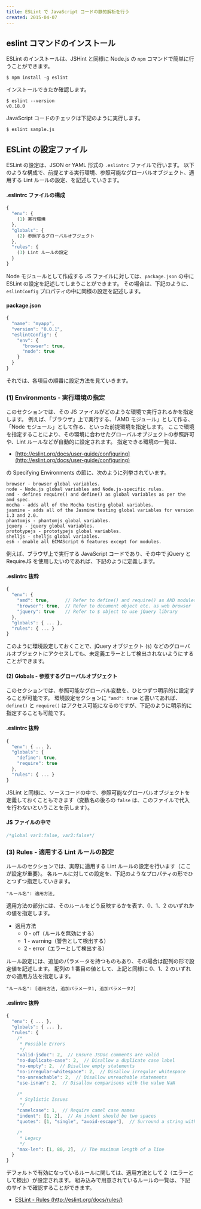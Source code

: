 ```yaml
---
title: ESLint で JavaScript コードの静的解析を行う
created: 2015-04-07
---
```


eslint コマンドのインストール
----

ESLint のインストールは、JSHint と同様に Node.js の `npm` コマンドで簡単に行うことができます。

~~~
$ npm install -g eslint
~~~

インストールできたか確認します。

~~~
$ eslint --version
v0.18.0
~~~

JavaScript コードのチェックは下記のように実行します。

~~~
$ eslint sample.js
~~~

ESLint の設定ファイル
----

ESLint の設定は、JSON or YAML 形式の `.eslintrc` ファイルで行います。
以下のような構成で、前提とする実行環境、参照可能なグローバルオブジェクト、適用する Lint ルールの設定、を記述していきます。

#### .eslintrc ファイルの構成

~~~ js
{
  "env": {
    (1) 実行環境
  },
  "globals": {
    (2) 参照するグローバルオブジェクト
  },
  "rules": {
    (3) Lint ルールの設定
  }
}
~~~

Node モジュールとして作成する JS ファイルに対しては、`package.json` の中に ESLint の設定を記述してしまうことができます。
その場合は、下記のように、`eslintConfig` プロパティの中に同様の設定を記述します。

#### package.json

~~~ js
{
  "name": "myapp",
  "version": "0.0.1",
  "eslintConfig": {
    "env": {
      "browser": true,
      "node": true
    }
  }
}
~~~

それでは、各項目の順番に設定方法を見ていきます。

### (1) Environments - 実行環境の指定

このセクションでは、その JS ファイルがどのような環境で実行されるかを指定します。
例えば、「ブラウザ」上で実行する、「AMD モジュール」として作る、「Node モジュール」として作る、といった前提環境を指定します。
ここで環境を指定することにより、その環境に合わせたグローバルオブジェクトの参照許可や、Lint ルールなどが自動的に設定されます。
指定できる環境の一覧は、

- [http://eslint.org/docs/user-guide/configuring](http://eslint.org/docs/user-guide/configuring)

の Specifying Environments の節に、次のように列挙されています。

~~~
browser - browser global variables.
node - Node.js global variables and Node.js-specific rules.
amd - defines require() and define() as global variables as per the amd spec.
mocha - adds all of the Mocha testing global variables.
jasmine - adds all of the Jasmine testing global variables for version 1.3 and 2.0.
phantomjs - phantomjs global variables.
jquery - jquery global variables.
prototypejs - prototypejs global variables.
shelljs - shelljs global variables.
es6 - enable all ECMAScript 6 features except for modules.
~~~

例えば、ブラウザ上で実行する JavaScript コードであり、その中で jQuery と RequireJS を使用したいのであれば、下記のように定義します。

#### .eslintrc 抜粋

~~~ js
{
  "env": {
    "amd": true,      // Refer to define() and require() as AMD modules
    "browser": true,  // Refer to document object etc. as web browser
    "jquery": true    // Refer to $ object to use jQuery library
  },
  "globals": { ... },
  "rules": { ... }
}
~~~

このように環境設定しておくことで、jQuery オブジェクト (`$`) などのグローバルオブジェクトにアクセスしても、未定義エラーとして検出されないようにすることができます。

#### (2) Globals - 参照するグローバルオブジェクト

このセクションでは、参照可能なグローバル変数を、ひとつずつ明示的に設定することが可能です。
環境設定セクションに `"amd": true` と書いてあれば、`define()` と `require()` はアクセス可能になるのですが、下記のように明示的に指定することも可能です。

#### .eslintrc 抜粋

~~~ js
{
  "env": { ... },
  "globals": {
    "define": true,
    "require": true
  },
  "rules": { ... }
}
~~~

JSLint と同様に、ソースコードの中で、参照可能なグローバルオブジェクトを定義しておくこともできます（変数名の後ろの `false` は、このファイルで代入を行わないということを示します）。

#### JS ファイルの中で

~~~ js
/*global var1:false, var2:false*/
~~~


### (3) Rules - 適用する Lint ルールの設定

ルールのセクションでは、実際に適用する Lint ルールの設定を行います（ここが設定が重要）。
各ルールに対しての設定を、下記のようなプロパティの形でひとつずつ指定していきます。

~~~
"ルール名": 適用方法,
~~~

適用方法の部分には、そのルールをどう反映するかを表す、0、1、2 のいずれかの値を指定します。

- 適用方法
  - 0 - off（ルールを無効にする）
  - 1 - warning（警告として検出する）
  - 2 - error（エラーとして検出する）

ルール設定には、追加のパラメータを持つものもあり、その場合は配列の形で設定値を記述します。
配列の 1 番目の値として、上記と同様に 0、1、2 のいずれかの適用方法を指定します。

~~~
"ルール名": [適用方法, 追加パラメータ1, 追加パラメータ2]
~~~

#### .eslintrc 抜粋

~~~ js
{
  "env": { ... },
  "globals": { ... },
  "rules": {
    /*
     * Possible Errors
     */
    "valid-jsdoc": 2,  // Ensure JSDoc comments are valid
    "no-duplicate-case": 2,  // Disallow a duplicate case label
    "no-empty": 2,  // Disallow empty statements
    "no-irregular-whitespace": 2,  // Disallow irregular whitespace
    "no-unreachable": 2,  // Disallow unreachable statements
    "use-isnan": 2,  // Disallow comparisons with the value NaN

    /*
     * Stylistic Issues
     */
    "camelcase": 1,  // Require camel case names
    "indent": [1, 2],  // An indent should be two spaces
    "quotes": [1, "single", "avoid-escape"],  // Surround a string with single quotation

    /*
     * Legacy
     */
    "max-len": [1, 80, 2],  // The maximum length of a line
  }
}
~~~

デフォルトで有効になっているルールに関しては、適用方法として 2（エラーとして検出）が設定されます。
組み込みで用意されているルールの一覧は、下記のサイトで確認することができます。

- [ESLint - Rules (http://eslint.org/docs/rules/)](http://eslint.org/docs/rules/)

